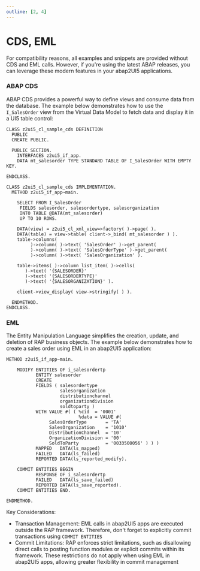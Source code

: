 ```yaml
---
outline: [2, 4]
---
```

# CDS, EML

For compatibility reasons, all examples and snippets are provided without CDS and EML calls. However, if you're using the latest ABAP releases, you can leverage these modern features in your abap2UI5 applications.

### ABAP CDS
ABAP CDS provides a powerful way to define views and consume data from the database. The example below demonstrates how to use the `I_SalesOrder` view from the Virtual Data Model to fetch data and display it in a UI5 table control:
```abap
CLASS z2ui5_cl_sample_cds DEFINITION
  PUBLIC
  CREATE PUBLIC.

  PUBLIC SECTION.
    INTERFACES z2ui5_if_app.
    DATA mt_salesorder TYPE STANDARD TABLE OF I_SalesOrder WITH EMPTY KEY.

ENDCLASS.

CLASS z2ui5_cl_sample_cds IMPLEMENTATION.
  METHOD z2ui5_if_app~main.

    SELECT FROM I_SalesOrder
     FIELDS salesorder, salesordertype, salesorganization
     INTO TABLE @DATA(mt_salesorder)
     UP TO 10 ROWS.

    DATA(view) = z2ui5_cl_xml_view=>factory( )->page( ).
    DATA(table) = view->table( client->_bind( mt_salesorder ) ).
    table->columns(
         )->column( )->text( 'SalesOrder' )->get_parent(
         )->column( )->text( 'SalesOrderType' )->get_parent(
         )->column( )->text( 'SalesOrganization' ).

    table->items( )->column_list_item( )->cells(
       )->text( '{SALESORDER}'
       )->text( '{SALESORDERTYPE}'
       )->text( '{SALESORGANIZATION}' ).

    client->view_display( view->stringify( ) ).

  ENDMETHOD.
ENDCLASS.
```

### EML
The Entity Manipulation Language simplifies the creation, update, and deletion of RAP business objects. The example below demonstrates how to create a sales order using EML in an abap2UI5 application:
```abap
METHOD z2ui5_if_app~main.

    MODIFY ENTITIES OF i_salesordertp
           ENTITY salesorder
           CREATE
           FIELDS ( salesordertype
                    salesorganization
                    distributionchannel
                    organizationdivision
                    soldtoparty )
           WITH VALUE #( ( %cid  = '0001'
                           %data = VALUE #(
                SalesOrderType       = 'TA'
                SalesOrganization    = '1010'
                DistributionChannel  = '10'
                OrganizationDivision = '00'
                SoldToParty          = '0033500056' ) ) )
           MAPPED   DATA(ls_mapped)
           FAILED   DATA(ls_failed)
           REPORTED DATA(ls_reported_modify).

    COMMIT ENTITIES BEGIN
           RESPONSE OF i_salesordertp
           FAILED   DATA(ls_save_failed)
           REPORTED DATA(ls_save_reported).
    COMMIT ENTITIES END.

ENDMETHOD.
```

Key Considerations:
* Transaction Management: EML calls in abap2UI5 apps are executed outside the RAP framework. Therefore, don't forget to explicitly commit transactions using `COMMIT ENTITIES`
* Commit Limitations: RAP enforces strict limitations, such as disallowing direct calls to posting function modules or explicit commits within its framework. These restrictions do not apply when using EML in abap2UI5 apps, allowing greater flexibility in commit management
